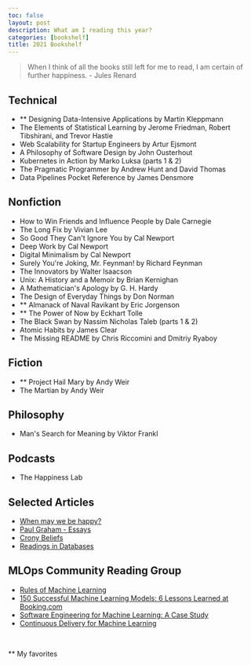 ```yaml
---
toc: false
layout: post
description: What am I reading this year?
categories: [bookshelf]
title: 2021 Bookshelf
---
```


> When I think of all the books still left for me to read, I am certain of further happiness. - Jules Renard

## Technical

- \*\* Designing Data-Intensive Applications by Martin Kleppmann
- The Elements of Statistical Learning by Jerome Friedman, Robert Tibshirani, and Trevor Hastie
- Web Scalability for Startup Engineers by Artur Ejsmont
- A Philosophy of Software Design by John Ousterhout
- Kubernetes in Action by Marko Luksa (parts 1 & 2)
- The Pragmatic Programmer by Andrew Hunt and David Thomas
- Data Pipelines Pocket Reference by James Densmore

## Nonfiction

- How to Win Friends and Influence People by Dale Carnegie
- The Long Fix by Vivian Lee
- So Good They Can't Ignore You by Cal Newport
- Deep Work by Cal Newport
- Digital Minimalism by Cal Newport
- Surely You're Joking, Mr. Feynman! by Richard Feynman
- The Innovators by Walter Isaacson
- Unix: A History and a Memoir by Brian Kernighan
- A Mathematician's Apology by G. H. Hardy
- The Design of Everyday Things by Don Norman
- \*\* Almanack of Naval Ravikant by Eric Jorgenson
- \*\* The Power of Now by Eckhart Tolle
- The Black Swan by Nassim Nicholas Taleb (parts 1 & 2)
- Atomic Habits by James Clear
- The Missing README by Chris Riccomini and Dmitriy Ryaboy

## Fiction

- \*\* Project Hail Mary by Andy Weir
- The Martian by Andy Weir

## Philosophy

- Man's Search for Meaning by Viktor Frankl

## Podcasts

- The Happiness Lab

## Selected Articles

- [When may we be happy?](https://www.econlib.org/when-may-we-be-happy/)
- [Paul Graham - Essays](http://paulgraham.com/articles.html)
- [Crony Beliefs](https://meltingasphalt.com/crony-beliefs/)
- [Readings in Databases](https://github.com/rxin/db-readings)

## MLOps Community Reading Group

- [Rules of Machine Learning](https://developers.google.com/machine-learning/guides/rules-of-ml)
- [150 Successful Machine Learning Models: 6 Lessons Learned at Booking.com](https://dl.acm.org/doi/10.1145/3292500.3330744)
- [Software Engineering for Machine Learning: A Case Study](https://www.microsoft.com/en-us/research/uploads/prod/2019/03/amershi-icse-2019_Software_Engineering_for_Machine_Learning.pdf)
- [Continuous Delivery for Machine Learning](https://martinfowler.com/articles/cd4ml.html)

&nbsp;

\*\* My favorites
